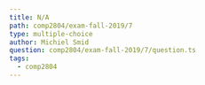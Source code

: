 ```yaml
---
title: N/A
path: comp2804/exam-fall-2019/7
type: multiple-choice
author: Michiel Smid
question: comp2804/exam-fall-2019/7/question.ts
tags:
  - comp2804
---
```

